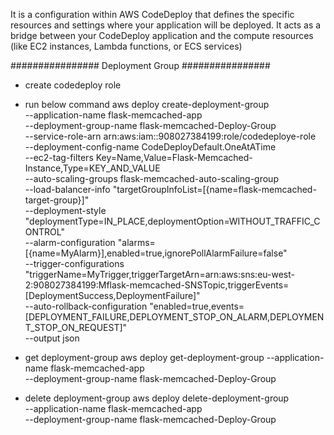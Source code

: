 It is a configuration within AWS CodeDeploy that defines the specific resources and settings where your application will be deployed. It acts as a bridge between your CodeDeploy application and the compute resources (like EC2 instances, Lambda functions, or ECS services)

################
Deployment Group
################
- create codedeploy role 
- run below command
aws deploy create-deployment-group \
    --application-name flask-memcached-app \
    --deployment-group-name flask-memcached-Deploy-Group \
    --service-role-arn arn:aws:iam::908027384199:role/codedeploye-role \
    --deployment-config-name CodeDeployDefault.OneAtATime \
    --ec2-tag-filters Key=Name,Value=Flask-Memcached-Instance,Type=KEY_AND_VALUE \
    --auto-scaling-groups flask-memcached-auto-scaling-group \
    --load-balancer-info "targetGroupInfoList=[{name=flask-memcached-target-group}]" \
    --deployment-style "deploymentType=IN_PLACE,deploymentOption=WITHOUT_TRAFFIC_CONTROL" \
    --alarm-configuration "alarms=[{name=MyAlarm}],enabled=true,ignorePollAlarmFailure=false" \
    --trigger-configurations "triggerName=MyTrigger,triggerTargetArn=arn:aws:sns:eu-west-2:908027384199:Mflask-memcached-SNSTopic,triggerEvents=[DeploymentSuccess,DeploymentFailure]" \
    --auto-rollback-configuration "enabled=true,events=[DEPLOYMENT_FAILURE,DEPLOYMENT_STOP_ON_ALARM,DEPLOYMENT_STOP_ON_REQUEST]" \
    --output json


- get deployment-group
    aws deploy get-deployment-group --application-name flask-memcached-app \
    --deployment-group-name flask-memcached-Deploy-Group

- delete deployment-group
   aws deploy delete-deployment-group \
    --application-name flask-memcached-app \
    --deployment-group-name flask-memcached-Deploy-Group

